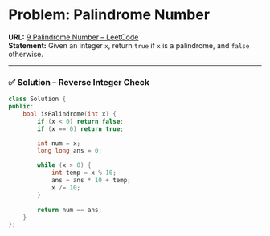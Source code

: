 # Problem: Palindrome Number  

**URL:** [9 Palindrome Number – LeetCode](https://leetcode.com/problems/palindrome-number/description/?envType=problem-list-v2&envId=math)  
**Statement:** Given an integer `x`, return `true` if `x` is a palindrome, and `false` otherwise.  

---
### ✅ Solution – Reverse Integer Check  
```cpp
class Solution {
public:
    bool isPalindrome(int x) {
        if (x < 0) return false;
        if (x == 0) return true;

        int num = x;
        long long ans = 0;

        while (x > 0) {
            int temp = x % 10;
            ans = ans * 10 + temp;
            x /= 10;
        }

        return num == ans;
    }
};
```